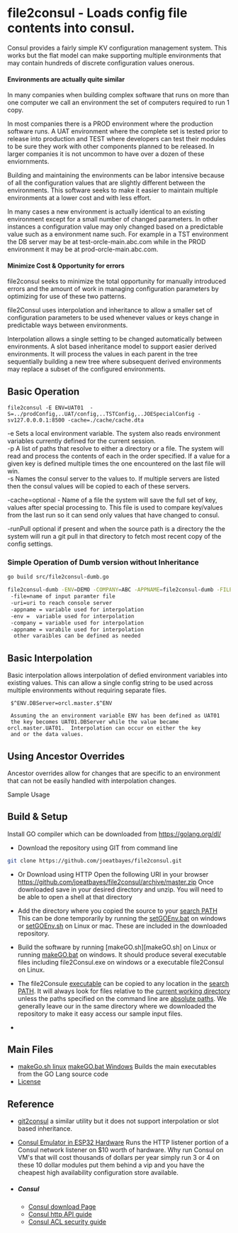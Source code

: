 # file2consul - Loads config file contents into consul. 

Consul provides a fairly simple KV configuration management system.  This works but the flat model can make supporting multiple environments that may contain hundreds of discrete configuration values onerous.  
#### Environments are actually quite similar
In many companies when building complex software that runs on more than one computer we call an environment the set of computers required to run 1 copy. 

In most companies there is a PROD environment where the production software runs.  A UAT environment where the complete set is tested prior to release into production and TEST where developers can test their modules to be sure they work with other components planned to be released.   In larger companies it is not uncommon to have over a dozen of these enviornments.

 Building and maintaining the environments can be labor intensive because of all the configuration values that are slightly different between the environments.  This software seeks to make it easier to maintain multiple environments at a lower cost and with less effort. 

In many cases a new environment is actually identical to an existing environment except for a small number of changed parameters. In other instances a configuration value may only changed based on a predictable value such as a environment name such. For example in a TST environment the DB server may be at test-orcle-main.abc.com while in the PROD environment it may be at prod-orcle-main.abc.com. 

#### Minimize Cost & Opportunity for errors 
file2consul seeks to minimize the total opportunity for manually introduced errors and the amount of work in managing configuration parameters by optimizing for use of these two patterns.  

file2Consul uses interpolation and inheritance to allow a smaller set of configuration parameters to be used whenever values or keys change in predictable ways between environments. 

Interpolation allows a single setting to be changed automatically between 
environments.  A slot based inheritance model to support easier derived environments.   It will process the values in each parent in the tree sequentially building a new tree where subsequent derived environments may replace a subset of the configured environments.


## Basic Operation

    file2consul -E ENV=UAT01  -S=../prodConfig,..UAT/config,..TSTConfig,..JOESpecialConfig -sv127.0.0.0.1:8500 -cache=./cache/cache.dta
  -e Sets a local environment variable.    The system also reads environment variables currently defined for the current session.
​    
  -p A list of paths that resolve to either a directory or a file.     The system will read and process the contents of each in the order  specified.  If a value for a given key is defined multiple times  the one encountered on the last file will win.
​     
  -s Names the consul server to the values to.   If multiple servers are listed then the consul values will be copied to each of these servers.

  -cache=optional - Name of a file the system will save the full set of key, values after special processing  to.   This file is used to compare key/values from the last run so it can send only values  that have changed to consul. 

 -runPull optional if present and when the source path is a directory the the system will run a git pull in that directory to fetch most recent copy of the config settings.



### Simple Operation of Dumb version without Inheritance

```sh
go build src/file2consul-dumb.go

file2consul-dumb -ENV=DEMO -COMPANY=ABC -APPNAME=file2consul-dumb -FILE=data/simple-config/basic.prop.txt -uri=http://127.0.0.1:8500
 -file=name of input paramter file
 -uri=uri to reach console server
 -appname = variable used for interpolation
 -env =  variable used for interpolation
 -company = variable used for interpolation
 -appname = varabile used for interpolation
  other varaibles can be defined as needed
```





## Basic Interpolation
Basic interpolation allows interpolation of defied environment variables into existing values.  This can allow a single config 
string to be used across multiple environments without requiring separate files.

     $^ENV.DBServer=orcl.master.$^ENV
     
     Assuming the an environment variable ENV has been defined as UAT01
     the key becomes UAT01.DBServer while the value became orcl.master.UAT01.  Interpolation can occur on either the key
     and or the data values.

## Using Ancestor Overrides

Ancestor overrides allow for changes that are specific to an environment that can not be easily handled with interpolation changes.

Sample Usage




## Build & Setup

Install GO compiler which can be downloaded from https://golang.org/dl/ 

* Download the repository  using GIT  from command line

```sh
git clone https://github.com/joeatbayes/file2consul.git
```

* Or Download using HTTP   Open the following URI in your browser https://github.com/joeatbayes/file2consul/archive/master.zip   Once downloaded save in your desired directory and unzip.    You will need to be able to open a shell at that directory

* Add the directory where you copied the source to your [search PATH](http://www.linfo.org/path_env_var.html)  This can be done temporarily by running the [setGOEnv.bat](setGOEnv.bat) on windows or [setGOEnv.sh](setGOEnv.sh) on Linux or mac.  These are included in the downloaded repository.
* Build the software by running  [makeGO.sh][makeGO.sh] on Linux or running [makeGO.bat](makeGO.bat) on windows.   It should produce several executable files including file2Consul.exe on windows or a executable file2Consul on Linux.
* The file2Consule [executable](http://www.linfo.org/executable.html) can be copied to any location in the [search PATH](http://www.linfo.org/path_env_var.html).  It will always look for files relative to the [current working directory](http://www.informit.com/articles/article.aspx?p=2468330&seqNum=15) unless the paths specified on the command line are [absolute paths](https://www.linux.com/blog/absolute-path-vs-relative-path-linuxunix).   We generally leave our in the same directory where we downloaded the repository to make it easy access our sample input files.
* 







## Main Files



* [makeGo.sh linux](makeGO.sh)  [makeGO.bat Windows](makeGO.bat)  Builds the main executables from the GO Lang source code
* [License](LICENSE.md)

## Reference

* [git2consul](https://github.com/breser/git2consul) a similar utility but it does not support interpolation or slot based inheritance.

* [Consul Emulator in ESP32 Hardware](....) Runs the HTTP listener portion of a Consul network listener on $10 worth of hardware.    Why run Consul on VM's that will cost thousands of dollars per year simply run 3 or 4 on these 10 dollar modules put them behind a vip and you have the cheapest high availability configuration store available.

* ##### Consul

  * [Consul download Page](https://www.consul.io/downloads.html)
  * [Consul http API guide](https://www.consul.io/api/index.html) 
  * [Consul ACL security guide](https://www.consul.io/docs/guides/acl.html) 
